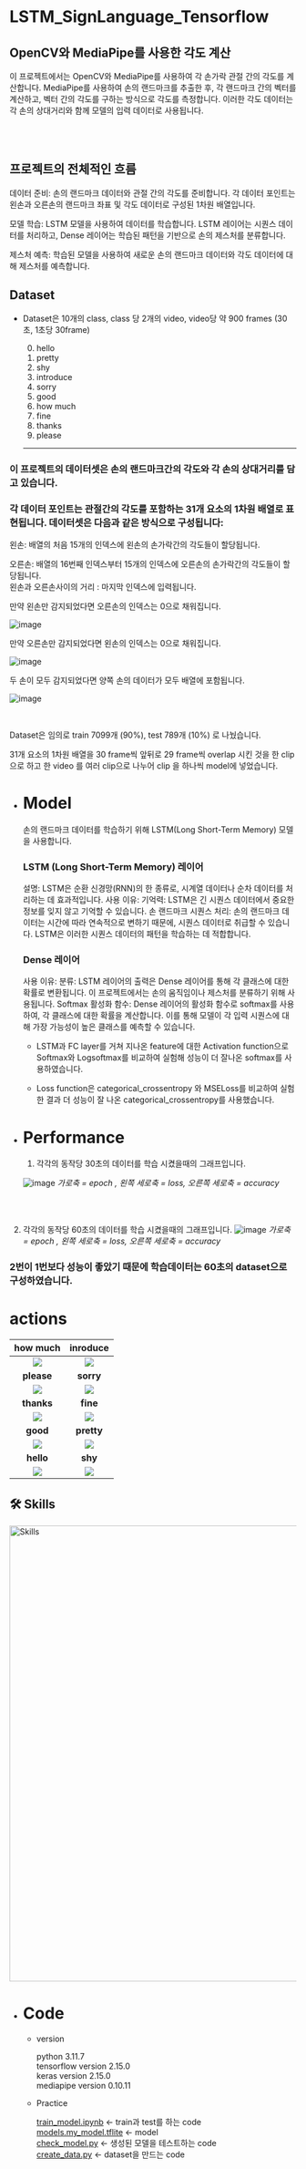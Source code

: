 #    LSTM_SignLanguage_Tensorflow




## OpenCV와 MediaPipe를 사용한 각도 계산

이 프로젝트에서는 OpenCV와 MediaPipe를 사용하여 각 손가락 관절 간의 각도를 계산합니다. MediaPipe를 사용하여 손의 랜드마크를 추출한 후, 각 랜드마크 간의 벡터를 계산하고, 벡터 간의 각도를 구하는 방식으로 각도를 측정합니다. 이러한 각도 데이터는 각 손의 상대거리와 함께 모델의 입력 데이터로 사용됩니다.

<br>
<br>


## 프로젝트의 전체적인 흐름
데이터 준비: 손의 랜드마크 데이터와 관절 간의 각도를 준비합니다. 각 데이터 포인트는 왼손과 오른손의 랜드마크 좌표 및 각도 데이터로 구성된 1차원 배열입니다. <br>

모델 학습: LSTM 모델을 사용하여 데이터를 학습합니다. LSTM 레이어는 시퀀스 데이터를 처리하고, Dense 레이어는 학습된 패턴을 기반으로 손의 제스처를 분류합니다.<br>

제스처 예측: 학습된 모델을 사용하여 새로운 손의 랜드마크 데이터와 각도 데이터에 대해 제스처를 예측합니다.<br>


## Dataset

  - Dataset은 10개의 class, class 당 2개의 video, video당 약 900 frames (30초, 1초당 30frame)
  
    0. hello<br>
    1. pretty<br>
    2. shy<br>
    3. introduce<br>
    4. sorry<br>
    5. good<br>
    6. how much<br>
    7. fine<br>
    8. thanks<br>
    9. please<br>



    <hr>
### 이 프로젝트의 데이터셋은 손의 랜드마크간의 각도와 각 손의 상대거리를 담고 있습니다. 
### 각 데이터 포인트는 관절간의 각도를 포함하는 31개 요소의 1차원 배열로 표현됩니다. 데이터셋은 다음과 같은 방식으로 구성됩니다:


  왼손: 배열의 처음 15개의 인덱스에 왼손의 손가락간의 각도들이 할당됩니다.<br>

  오른손: 배열의 16번째 인덱스부터 15개의 인덱스에 오른손의 손가락간의 각도들이 할당됩니다.
<br>
  왼손과 오른손사이의 거리 : 마지막 인덱스에 입력됩니다.
<br>


  
  만약 왼손만 감지되었다면 오른손의 인덱스는 0으로 채워집니다.
  
  ![image](https://github.com/joonone2/SignMaster/assets/129241680/7c9e7534-1753-407f-87f1-df19e78319fe)

  
  만약 오른손만 감지되었다면 왼손의 인덱스는 0으로 채워집니다.
  
  ![image](https://github.com/joonone2/SignMaster/assets/129241680/105e5a4b-33c7-41d8-bf7c-22e2a9a8723d)

  
  두 손이 모두 감지되었다면 양쪽 손의 데이터가 모두 배열에 포함됩니다.
  
  ![image](https://github.com/joonone2/SignMaster/assets/129241680/392668ec-66db-462b-98c1-67e54e90de8f)



  
  <br>

  Dataset은 임의로 train 7099개 (90%), test 789개 (10%) 로 나눴습니다.
  
  31개 요소의 1차원 배열을 30 frame씩 앞뒤로 29 frame씩 overlap 시킨 것을 한 clip으로 하고 한 video 를 여러 clip으로 나누어 clip 을 하나씩 model에 넣었습니다.


  
  
- # Model
  
  손의 랜드마크 데이터를 학습하기 위해 LSTM(Long Short-Term Memory) 모델을 사용합니다.
  

  ### LSTM (Long Short-Term Memory) 레이어
  설명: LSTM은 순환 신경망(RNN)의 한 종류로, 시계열 데이터나 순차 데이터를 처리하는 데 효과적입니다.
  사용 이유:
  기억력: LSTM은 긴 시퀀스 데이터에서 중요한 정보를 잊지 않고 기억할 수 있습니다.
  손 랜드마크 시퀀스 처리: 손의 랜드마크 데이터는 시간에 따라 연속적으로 변하기 때문에, 시퀀스 데이터로 취급할 수 있습니다. LSTM은 이러한 시퀀스 데이터의 패턴을 학습하는 데 적합합니다.
  
  ### Dense 레이어
  사용 이유:
  분류: LSTM 레이어의 출력은 Dense 레이어를 통해 각 클래스에 대한 확률로 변환됩니다. 이 프로젝트에서는 손의 움직임이나 제스처를 분류하기 위해 사용됩니다.
  Softmax 활성화 함수: Dense 레이어의 활성화 함수로 softmax를 사용하여, 각 클래스에 대한 확률을 계산합니다. 이를 통해 모델이 각 입력 시퀀스에 대해 가장 가능성이 높은 클래스를 예측할 수 있습니다.
  


  - LSTM과 FC layer를 거쳐 지나온 feature에 대한 Activation function으로 Softmax와 Logsoftmax를 비교하여 실험해 성능이 더 잘나온 softmax를 사용하였습니다.
  
  - Loss function은 categorical_crossentropy 와 MSELoss를 비교하여 실험한 결과 더 성능이 잘 나온 categorical_crossentropy를 사용했습니다.

  
  
- # Performance
  
  1. 각각의 동작당 30초의 데이터를 학습 시켰을때의 그래프입니다.
  
    ![image](https://github.com/joonone2/SignMaster/assets/129241680/96f3b244-62a1-4823-80d2-c7700faad023)
_가로축 = epoch , 왼쪽 세로축 = loss, 오른쪽 세로축 = accuracy_

<br><br>


  2. 각각의 동작당 60초의 데이터를 학습 시켰을때의 그래프입니다.
    ![image](https://github.com/joonone2/SignMaster/assets/129241680/a32714c0-216d-4f43-9756-032899d705e5)
_가로축 = epoch , 왼쪽 세로축 = loss, 오른쪽 세로축 = accuracy_




  ### 2번이 1번보다 성능이 좋았기 때문에 학습데이터는 60초의 dataset으로 구성하였습니다. 
  
# actions
  
|                                                        how much                                                        |                                                         inroduce                                                         |
| :---------------------------------------------------------------------------------------------------------------------: | :---------------------------------------------------------------------------------------------------------------------: |
| <img src='https://github.com/joonone2/SignMaster/assets/129241680/a98ae2b9-1108-43a2-bd42-09eb8de39b50'> | <img src='https://github.com/joonone2/SignMaster/assets/129241680/2f899986-7237-4a87-9f94-9545b57930d2'> |
|                                                     <b>please</b>                                                      |                                                <b>sorry</b>                                                |
| <img src='https://github.com/joonone2/SignMaster/assets/129241680/ad239822-0ae5-48e4-bfa0-8e29f25baf85'> | <img src='https://github.com/joonone2/SignMaster/assets/129241680/4f779a5e-8b69-4581-a73a-5666cce89cf3'> |
|                                                     <b>thanks</b>                                                      |                                                <b>fine</b>                                                |
| <img src='https://github.com/joonone2/SignMaster/assets/129241680/be9e4471-5709-4174-a71f-fd3edefcd36f'> | <img src='https://github.com/joonone2/SignMaster/assets/129241680/15a0716d-2406-47bf-a573-0ba4311c1d50'> |
|                                                     <b>good</b>                                                      |                                                <b>pretty</b>                                                |
| <img src='https://github.com/joonone2/SignMaster/assets/129241680/4f313df2-2d84-4b1a-a18b-a9148d4babb3'> | <img src='https://github.com/joonone2/SignMaster/assets/129241680/1943e045-85d7-452f-8ae4-6990cb1fc63f'> |
|                                                     <b>hello</b>                                                      |                                                <b>shy</b>                                                |
| <img src='https://github.com/joonone2/SignMaster/assets/129241680/30051e5e-13ab-4a3a-b0f2-bc318137f135'> | <img src='https://github.com/joonone2/SignMaster/assets/129241680/5f01063c-5559-4fb4-b886-40f5716bbd2f'> |





## 🛠️ Skills

<img width="800px" src='https://github.com/joonone2/SignMaster/assets/129241680/5d9b8d2a-daf9-443f-81af-d313f6d1ca61'  alt="Skills"/>

    
- # Code

  - version
    
    python 3.11.7<br>
    tensorflow version 2.15.0<br>
    keras version 2.15.0<br>
    mediapipe version 0.10.11<br>
  
  - Practice
    
    [train_model.ipynb](https://github.com/joonone2/SignMaster/blob/main/train_model.ipynb) <- train과 test를 하는 code<br>
    [models.my_model.tflite](https://github.com/joonone2/SignMaster/blob/main/models/my_model.tflite) <- model<br>
    [check_model.py](https://github.com/joonone2/SignMaster/blob/main/check_model.py) <- 생성된 모델을 테스트하는 code<br>
    [create_data.py](https://github.com/joonone2/SignMaster/blob/main/create_data.py)  <- dataset을 만드는 code<br>



    
    
  
